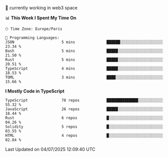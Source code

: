 🔭 currently working in web3 space

<!--START_SECTION:waka-->
📊 **This Week I Spent My Time On** 

```text
🕑︎ Time Zone: Europe/Paris

💬 Programming Languages: 
JSON                     5 mins              ██████░░░░░░░░░░░░░░░░░░░   23.34 % 
Bash                     5 mins              █████░░░░░░░░░░░░░░░░░░░░   21.50 % 
Rust                     5 mins              █████░░░░░░░░░░░░░░░░░░░░   20.51 % 
TypeScript               4 mins              █████░░░░░░░░░░░░░░░░░░░░   18.53 % 
TOML                     3 mins              ████░░░░░░░░░░░░░░░░░░░░░   15.66 % 
```

**I Mostly Code in TypeScript** 

```text
TypeScript               78 repos            ██████████████░░░░░░░░░░░   55.32 % 
JavaScript               26 repos            █████░░░░░░░░░░░░░░░░░░░░   18.44 % 
Rust                     6 repos             █░░░░░░░░░░░░░░░░░░░░░░░░   04.26 % 
Solidity                 5 repos             █░░░░░░░░░░░░░░░░░░░░░░░░   03.55 % 
HTML                     4 repos             █░░░░░░░░░░░░░░░░░░░░░░░░   02.84 % 
```




 Last Updated on 04/07/2025 12:09:40 UTC
<!--END_SECTION:waka-->
